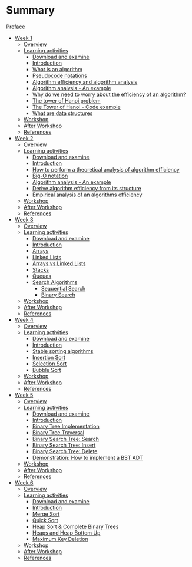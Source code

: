# Summary

[Preface](./preface.md)
- [Week 1](.week_1/preface.md)
    - [Overview]()
    - [Learning activities](./week_1/1-2.md)
        - [Download and examine]()
        - [Introduction](./week_1/1-2-2.md)
        - [What is an algorithm](./week_1/1-2-3.md)
        - [Pseudocode notations](./week_1/1-2-4.md)
        - [Algorithm efficiency and algorithm analysis](./week_1/1-2-5.md)
        - [Algorithm analysis - An example](./week_1/1-2-6.md)
        - [Why do we need to worry about the efficiency of an algorithm?](./week_1/1-2-7.md)
        - [The tower of Hanoi problem](./week_1/1-2-8.md)
        - [The Tower of Hanoi - Code example](./week_1/1-2-9.md)
        - [What are data structures](./week_1/1-2-10.md)
    - [Workshop]()
    - [After Workshop]()
    - [References](./week_1/module-references.md)
- [Week 2](.week_2/preface.md)
    - [Overview]()
    - [Learning activities](./week_2/2-2.md)
        - [Download and examine]()
        - [Introduction](./week_2/2-2-2.md)
        - [How to perform a theoretical analysis of algorithm efficiency](./week_2/2-2-3.md)
        - [Big-O notation](./week_2/2-2-4.md)
        - [Algorithm analysis - An example](./week_2/2-2-5.md)
        - [Derive algorithm efficiency from its structure](./week_2/2-2-6.md)
        - [Empirical analysis of an algorithms efficiency](./week_2/2-2-7.md)
    - [Workshop]()
    - [After Workshop]()
    - [References](./week_2/module-references.md)
- [Week 3](.week_3/preface.md)
    - [Overview]()
    - [Learning activities](./week_3/3-2.md)
        - [Download and examine]()
        - [Introduction](./week_3/3-2-2.md)
        - [Arrays](./week_3/3-2-3.md)
        - [Linked Lists](./week_3/3-2-4.md)
        - [Arrays vs Linked Lists](./week_3/3-2-5.md)
        - [Stacks](./week_3/3-2-6.md)
        - [Queues](./week_3/3-2-7.md)
        - [Search Algorithms](./week_3/3-2-8.md)
            - [Sequential Search](./week_3/3-2-8-1.md)
            - [Binary Search](./week_3/3-2-8-3.md)
    - [Workshop]()
    - [After Workshop]()
    - [References](./week_3/module-references.md)
- [Week 4](.week_4/preface.md)
    - [Overview]()
    - [Learning activities](./week_4/4-2.md)
        - [Download and examine]()
        - [Introduction](./week_4/4-2-2.md)
        - [Stable sorting algorithms](./week_4/4-2-3.md)
        - [Insertion Sort](./week_4/4-2-4.md)
        - [Selection Sort](./week_4/4-2-5.md)
        - [Bubble Sort](./week_4/4-2-6.md)
    - [Workshop]()
    - [After Workshop]()
    - [References](./week_4/module-references.md)
- [Week 5](.week_5/preface.md)
    - [Overview]()
    - [Learning activities](./week_5/5-2.md)
        - [Download and examine]()
        - [Introduction](./week_5/5-2-2.md)
        - [Binary Tree Implementation](./week_5/5-2-3.md)
        - [Binary Tree Traversal](./week_5/5-2-4.md)
        - [Binary Search Tree: Search](./week_5/5-2-5.md)
        - [Binary Search Tree: Insert](./week_5/5-2-6.md)
        - [Binary Search Tree: Delete](./week_5/5-2-7.md)
        - [Demonstration: How to implement a BST ADT]()
    - [Workshop]()
    - [After Workshop]()
    - [References](./week_5/module-references.md)
- [Week 6](.week_6/preface.md)
    - [Overview]()
    - [Learning activities](./week_6/6-2.md)
        - [Download and examine]()
        - [Introduction](./week_6/6-2-2.md)
        - [Merge Sort](./week_6/6-2-3.md)
        - [Quick Sort](./week_6/6-2-6.md)
        - [Heap Sort & Complete Binary Trees](./week_6/6-2-9.md)
        - [Heaps and Heap Bottom Up](./week_6/6-2-10.md)
        - [Maximum Key Deletion](./week_6/6-2-11.md)
    - [Workshop]()
    - [After Workshop]()
    - [References](./week_6/module-references.md)
